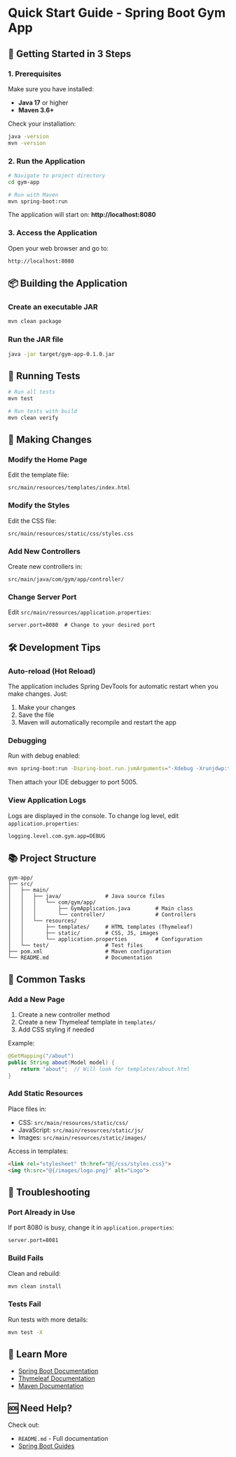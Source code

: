 # Quick Start Guide - Spring Boot Gym App

## 🚀 Getting Started in 3 Steps

### 1. Prerequisites
Make sure you have installed:
- **Java 17** or higher
- **Maven 3.6+**

Check your installation:
```bash
java -version
mvn -version
```

### 2. Run the Application
```bash
# Navigate to project directory
cd gym-app

# Run with Maven
mvn spring-boot:run
```

The application will start on: **http://localhost:8080**

### 3. Access the Application
Open your web browser and go to:
```
http://localhost:8080
```

## 📦 Building the Application

### Create an executable JAR
```bash
mvn clean package
```

### Run the JAR file
```bash
java -jar target/gym-app-0.1.0.jar
```

## 🧪 Running Tests

```bash
# Run all tests
mvn test

# Run tests with build
mvn clean verify
```

## 📝 Making Changes

### Modify the Home Page
Edit the template file:
```
src/main/resources/templates/index.html
```

### Modify the Styles
Edit the CSS file:
```
src/main/resources/static/css/styles.css
```

### Add New Controllers
Create new controllers in:
```
src/main/java/com/gym/app/controller/
```

### Change Server Port
Edit `src/main/resources/application.properties`:
```properties
server.port=8080  # Change to your desired port
```

## 🛠️ Development Tips

### Auto-reload (Hot Reload)
The application includes Spring DevTools for automatic restart when you make changes. Just:
1. Make your changes
2. Save the file
3. Maven will automatically recompile and restart the app

### Debugging
Run with debug enabled:
```bash
mvn spring-boot:run -Dspring-boot.run.jvmArguments="-Xdebug -Xrunjdwp:transport=dt_socket,server=y,suspend=n,address=5005"
```

Then attach your IDE debugger to port 5005.

### View Application Logs
Logs are displayed in the console. To change log level, edit `application.properties`:
```properties
logging.level.com.gym.app=DEBUG
```

## 📚 Project Structure

```
gym-app/
├── src/
│   ├── main/
│   │   ├── java/              # Java source files
│   │   │   └── com/gym/app/
│   │   │       ├── GymApplication.java        # Main class
│   │   │       └── controller/                # Controllers
│   │   └── resources/
│   │       ├── templates/     # HTML templates (Thymeleaf)
│   │       ├── static/        # CSS, JS, images
│   │       └── application.properties         # Configuration
│   └── test/                  # Test files
├── pom.xml                    # Maven configuration
└── README.md                  # Documentation
```

## 🎯 Common Tasks

### Add a New Page
1. Create a new controller method
2. Create a new Thymeleaf template in `templates/`
3. Add CSS styling if needed

Example:
```java
@GetMapping("/about")
public String about(Model model) {
    return "about";  // Will look for templates/about.html
}
```

### Add Static Resources
Place files in:
- CSS: `src/main/resources/static/css/`
- JavaScript: `src/main/resources/static/js/`
- Images: `src/main/resources/static/images/`

Access in templates:
```html
<link rel="stylesheet" th:href="@{/css/styles.css}">
<img th:src="@{/images/logo.png}" alt="Logo">
```

## 🔧 Troubleshooting

### Port Already in Use
If port 8080 is busy, change it in `application.properties`:
```properties
server.port=8081
```

### Build Fails
Clean and rebuild:
```bash
mvn clean install
```

### Tests Fail
Run tests with more details:
```bash
mvn test -X
```

## 📖 Learn More

- [Spring Boot Documentation](https://spring.io/projects/spring-boot)
- [Thymeleaf Documentation](https://www.thymeleaf.org/documentation.html)
- [Maven Documentation](https://maven.apache.org/guides/)

## 🆘 Need Help?

Check out:
- `README.md` - Full documentation
- [Spring Boot Guides](https://spring.io/guides)
